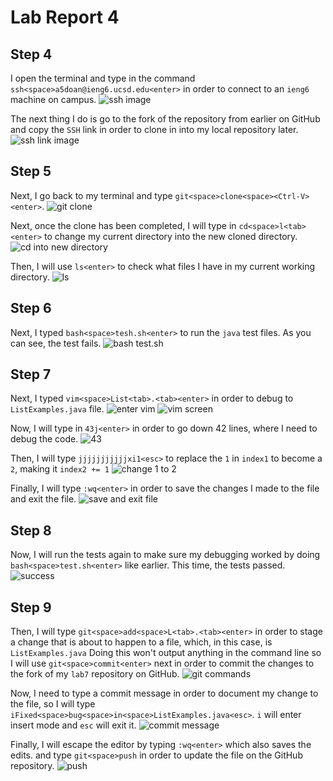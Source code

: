 # **Lab Report 4**

## Step 4 <br/>

I open the terminal and type in the command `ssh<space>a5doan@ieng6.ucsd.edu<enter>` in order to connect to an `ieng6` machine on campus. 
![ssh image](images/week7_1.png)<br/> 

The next thing I do is go to the fork of the repository from earlier on GitHub and copy the `SSH` link in order to clone in into my local repository later. 
![ssh link image](images/week7_2.png)<br/> 

## Step 5 <br/>
Next, I go back to my terminal and type `git<space>clone<space><Ctrl-V><enter>`. 
![git clone](images/week7_3.png)<br/>

Next, once the clone has been completed, I will type in `cd<space>l<tab><enter>` to change my current directory into the new cloned directory.
![cd into new directory](images/week7_4.png)

Then, I will use `ls<enter>` to check what files I have in my current working directory.
![ls](images/week7_5.png)

## Step 6 <br/>
Next, I typed `bash<space>tesh.sh<enter>` to run the `java` test files. As you can see, the test fails. 
![bash test.sh](images/week7_6.png)

## Step 7 <br/>
Next, I typed `vim<space>List<tab>.<tab><enter>` in order to debug to `ListExamples.java` file.
![enter vim](images/week7_7.png)
![vim screen](images/week7_8.png)

Now, I will type in `43j<enter>` in order to go down 42 lines, where I need to debug the code. 
![43](images/week7_9.png)

Then, I will type `jjjjjjjjjjjxi1<esc>` to replace the `1` in `index1` to become a `2`, making it `index2 += 1`
![change 1 to 2](images/week7_10.png)

Finally, I will type `:wq<enter>` in order to save the changes I made to the file and exit the file.
![save and exit file](images/week7_11.pmg)

## Step 8 <br/>
Now, I will run the tests again to make sure my debugging worked by doing `bash<space>test.sh<enter>` like earlier. This time, the tests passed.
![success](images/week7_12.png)

## Step 9 <br/>
Then, I will type `git<space>add<space>L<tab>.<tab><enter>` in order to stage a change that is about to happen to a file, which, in this case, is `ListExamples.java` Doing this won't output
anything in the command line so I will use `git<space>commit<enter>` next in order to commit the changes to the fork of my `lab7` repository on GitHub.
![git commands](images/week7_13.png)

Now, I need to type a commit message in order to document my change to the file, so I will type `iFixed<space>bug<space>in<space>ListExamples.java<esc>`. `i` will enter insert mode and `esc` will exit it. 
![commit message](images/week7_14.png)

Finally, I will escape the editor by typing `:wq<enter>` which also saves the edits. and type `git<space>push` in order to update the file on the GitHub repository.
![push](images/week7_15.png)






